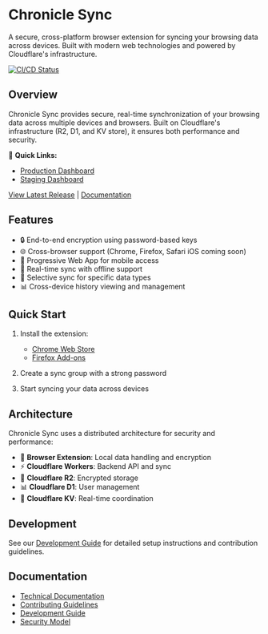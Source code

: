 # Chronicle Sync

A secure, cross-platform browser extension for syncing your browsing data across devices. Built with modern web technologies and powered by Cloudflare's infrastructure.

[![CI/CD Status](https://github.com/posix4e/chronicle-sync/actions/workflows/ci.yml/badge.svg)](https://github.com/posix4e/chronicle-sync/actions/workflows/ci.yml)

## Overview

Chronicle Sync provides secure, real-time synchronization of your browsing data across multiple devices and browsers. Built on Cloudflare's infrastructure (R2, D1, and KV store), it ensures both performance and security.

📸 **Quick Links:**
- [Production Dashboard](https://chronicle-sync.pages.dev)
- [Staging Dashboard](https://staging.chronicle-sync.pages.dev)

[View Latest Release](https://github.com/posix4e/chronicle-sync/releases/latest) | [Documentation](/docs)
## Features

- 🔒 End-to-end encryption using password-based keys
- 🌐 Cross-browser support (Chrome, Firefox, Safari iOS coming soon)
- 📱 Progressive Web App for mobile access
- 🔄 Real-time sync with offline support
- 🎯 Selective sync for specific data types
- 📊 Cross-device history viewing and management

## Quick Start

1. Install the extension:
   - [Chrome Web Store](https://chrome.google.com/webstore/detail/chronicle-sync)
   - [Firefox Add-ons](https://addons.mozilla.org/firefox/addon/chronicle-sync)

2. Create a sync group with a strong password
3. Start syncing your data across devices

## Architecture

Chronicle Sync uses a distributed architecture for security and performance:

- 🔐 **Browser Extension**: Local data handling and encryption
- ⚡ **Cloudflare Workers**: Backend API and sync
- 💾 **Cloudflare R2**: Encrypted storage
- 📊 **Cloudflare D1**: User management
- 🔄 **Cloudflare KV**: Real-time coordination

## Development

See our [Development Guide](DEVELOPMENT.md) for detailed setup instructions and contribution guidelines.

## Documentation

- [Technical Documentation](/docs)
- [Contributing Guidelines](CONTRIBUTING.md)
- [Development Guide](DEVELOPMENT.md)
- [Security Model](/docs/security.md)
